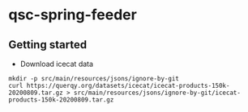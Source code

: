 # qsc-spring-feeder

## Getting started
- Download icecat data 
```
mkdir -p src/main/resources/jsons/ignore-by-git
curl https://querqy.org/datasets/icecat/icecat-products-150k-20200809.tar.gz > src/main/resources/jsons/ignore-by-git/icecat-products-150k-20200809.tar.gz


```
